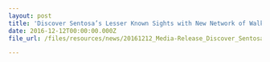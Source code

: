 ```yaml
---
layout: post
title: 'Discover Sentosa’s Lesser Known Sights with New Network of Walking Trails and Cycling Tracks'
date: 2016-12-12T00:00:00.000Z
file_url: /files/resources/news/20161212_Media-Release_Discover_Sentosa_Lesser_Known_Sights_with_New_Network_of_Walking_Trails_and_Cycling_Tracks.pdf

---
```


